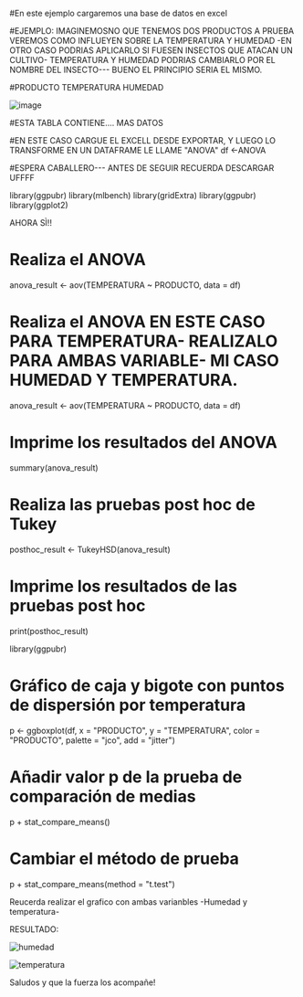 #En este ejemplo cargaremos una base de datos en excel

#EJEMPLO: IMAGINEMOSNO QUE TENEMOS DOS PRODUCTOS A PRUEBA VEREMOS COMO INFLUEYEN SOBRE LA TEMPERATURA Y HUMEDAD 
-EN OTRO CASO PODRIAS APLICARLO SI FUESEN INSECTOS QUE ATACAN UN CULTIVO- TEMPERATURA Y HUMEDAD PODRIAS CAMBIARLO POR EL NOMBRE DEL INSECTO--- BUENO EL PRINCIPIO SERIA EL MISMO.

#PRODUCTO	TEMPERATURA	HUMEDAD

![image](https://github.com/Megasoma2222/INDICESDEDIVERSIDADBIOLOGIA/assets/137216764/f64dc171-ad72-407a-afab-52dfb7bd6df4)


#ESTA TABLA CONTIENE.... MAS DATOS

#EN ESTE CASO CARGUE EL EXCELL DESDE EXPORTAR, Y LUEGO LO TRANSFORME EN UN DATAFRAME LE LLAME "ANOVA"
df <-ANOVA

#ESPERA CABALLERO--- ANTES DE SEGUIR RECUERDA DESCARGAR UFFFF

library(ggpubr)
library(mlbench)
library(gridExtra)
library(ggpubr)
library(ggplot2)
 
 AHORA SÌ!!


# Realiza el ANOVA
anova_result <- aov(TEMPERATURA ~ PRODUCTO, data = df)

# Realiza el ANOVA EN ESTE CASO PARA TEMPERATURA- REALIZALO PARA AMBAS VARIABLE- MI CASO HUMEDAD Y TEMPERATURA.
anova_result <- aov(TEMPERATURA ~ PRODUCTO, data = df)

# Imprime los resultados del ANOVA
summary(anova_result)


# Realiza las pruebas post hoc de Tukey
posthoc_result <- TukeyHSD(anova_result)

# Imprime los resultados de las pruebas post hoc
print(posthoc_result)


 library(ggpubr)

# Gráfico de caja y bigote con puntos de dispersión por temperatura
p <- ggboxplot(df, x = "PRODUCTO", y = "TEMPERATURA",
               color = "PRODUCTO", palette = "jco",
               add = "jitter")

# Añadir valor p de la prueba de comparación de medias
p + stat_compare_means()

# Cambiar el método de prueba
p + stat_compare_means(method = "t.test")
 
 
Reucerda realizar el grafico con ambas varianbles -Humedad y temperatura-
 
RESULTADO:

![humedad](https://github.com/Megasoma2222/INDICESDEDIVERSIDADBIOLOGIA/assets/137216764/70652122-3278-4f02-b254-a2d147bb35c7)


![temperatura](https://github.com/Megasoma2222/INDICESDEDIVERSIDADBIOLOGIA/assets/137216764/02915bb4-9109-4e54-9d90-e871198ce300)



Saludos y que la fuerza los acompañe!


 
 

